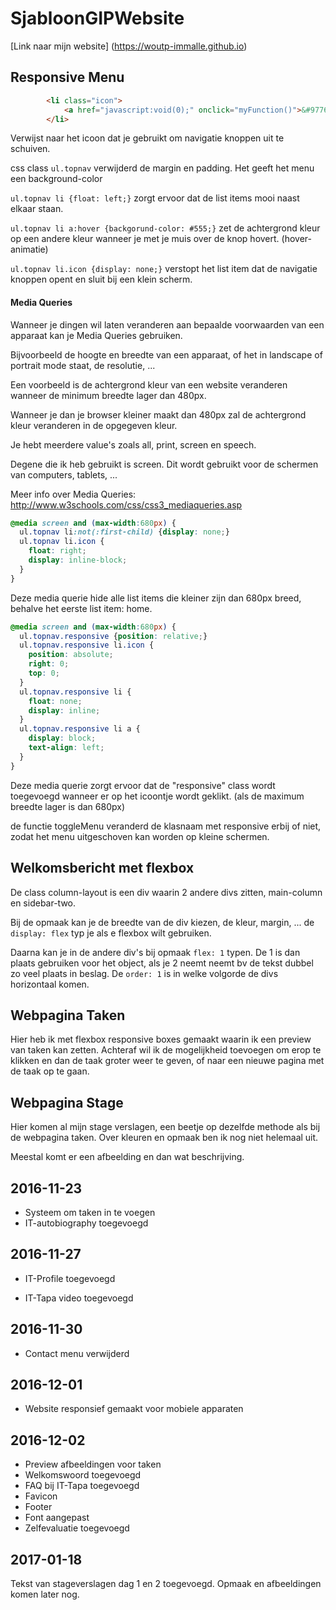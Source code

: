 # SjabloonGIPWebsite

[Link naar mijn website] (https://woutp-immalle.github.io)

## Responsive Menu

```html
        <li class="icon">
            <a href="javascript:void(0);" onclick="myFunction()">&#9776;</a>
        </li>
```

Verwijst naar het icoon dat je gebruikt om navigatie knoppen uit te schuiven.

css class `ul.topnav` verwijderd de margin en padding. Het geeft het menu een background-color

`ul.topnav li {float: left;}` zorgt ervoor dat de list items mooi naast elkaar staan.

`ul.topnav li a:hover {backgorund-color: #555;}` zet de achtergrond kleur op een andere kleur wanneer je met je muis over de knop hovert. (hover-animatie)

`ul.topnav li.icon {display: none;}` verstopt het list item dat de navigatie knoppen opent en sluit bij een klein scherm.

#### Media Queries

Wanneer je dingen wil laten veranderen aan bepaalde voorwaarden van een apparaat kan je Media Queries gebruiken.

Bijvoorbeeld de hoogte en breedte van een apparaat, of het in landscape of portrait mode staat, de resolutie, ...

Een voorbeeld is de achtergrond kleur van een website veranderen wanneer de minimum breedte lager dan 480px.

Wanneer je dan je browser kleiner maakt dan 480px zal de achtergrond kleur veranderen in de opgegeven kleur.

Je hebt meerdere value's zoals all, print, screen en speech.

Degene die ik heb gebruikt is screen. Dit wordt gebruikt voor de schermen van computers, tablets, ...

Meer info over Media Queries: http://www.w3schools.com/css/css3_mediaqueries.asp

```css
@media screen and (max-width:680px) {
  ul.topnav li:not(:first-child) {display: none;}
  ul.topnav li.icon {
    float: right;
    display: inline-block;
  }
}
```

Deze media querie hide alle list items die kleiner zijn dan 680px breed, behalve het eerste list item: home.

```css
@media screen and (max-width:680px) {
  ul.topnav.responsive {position: relative;}
  ul.topnav.responsive li.icon {
    position: absolute;
    right: 0;
    top: 0;
  }
  ul.topnav.responsive li {
    float: none;
    display: inline;
  }
  ul.topnav.responsive li a {
    display: block;
    text-align: left;
  }
}
```

Deze media querie zorgt ervoor dat de "responsive" class wordt toegevoegd wanneer er op het icoontje wordt geklikt. (als de maximum breedte lager is dan 680px)

de functie toggleMenu veranderd de klasnaam met responsive erbij of niet, zodat het menu uitgeschoven kan worden op kleine schermen.

## Welkomsbericht met flexbox

De class column-layout is een div waarin 2 andere divs zitten, main-column en sidebar-two.

Bij de opmaak kan je de breedte van de div kiezen, de kleur, margin, ... de `display: flex` typ je als e flexbox wilt gebruiken.

Daarna kan je in de andere div's bij opmaak `flex: 1` typen. De 1 is dan plaats gebruiken voor het object, als je 2 neemt neemt bv de tekst dubbel zo veel plaats in beslag. De `order: 1` is in welke volgorde de divs horizontaal komen.

## Webpagina Taken

Hier heb ik met flexbox responsive boxes gemaakt waarin ik een preview van taken kan zetten. Achteraf wil ik de mogelijkheid toevoegen om erop te klikken en dan de taak groter weer te geven, of naar een nieuwe pagina met de taak op te gaan.

## Webpagina Stage

Hier komen al mijn stage verslagen, een beetje op dezelfde methode als bij de webpagina taken. Over kleuren en opmaak ben ik nog niet helemaal uit.

Meestal komt er een afbeelding en dan wat beschrijving.

## 2016-11-23

+ Systeem om taken in te voegen
+ IT-autobiography toegevoegd

## 2016-11-27

+ IT-Profile toegevoegd

+ IT-Tapa video toegevoegd

## 2016-11-30

+ Contact menu verwijderd

## 2016-12-01

+ Website responsief gemaakt voor mobiele apparaten

## 2016-12-02

+ Preview afbeeldingen voor taken
+ Welkomswoord toegevoegd
+ FAQ bij IT-Tapa toegevoegd
+ Favicon
+ Footer
+ Font aangepast
+ Zelfevaluatie toegevoegd

## 2017-01-18

Tekst van stageverslagen dag 1 en 2 toegevoegd.
Opmaak en afbeeldingen komen later nog.